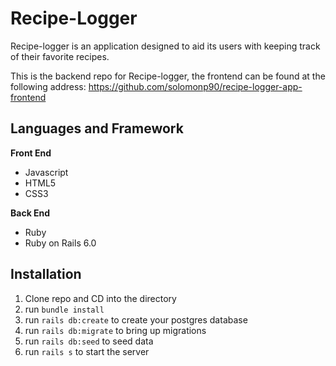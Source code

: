 # Recipe-Logger

Recipe-logger is an application designed to aid its users with keeping track of their favorite recipes.


This is the backend repo for Recipe-logger, the frontend can be found at the following address: https://github.com/solomonp90/recipe-logger-app-frontend

## Languages and Framework
**Front End**
* Javascript
* HTML5
* CSS3

**Back End**
* Ruby
* Ruby on Rails 6.0


## Installation 
1. Clone repo and CD into the directory
2. run `bundle install`
3. run `rails db:create` to create your postgres database
4. run `rails db:migrate` to bring up migrations
5. run `rails db:seed` to seed data
6. run `rails s` to start the server

